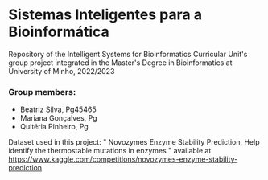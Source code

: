 # Sistemas Inteligentes para a Bioinformática
Repository of the Intelligent Systems for Bioinformatics Curricular Unit's group project integrated in the Master's Degree in Bioinformatics at University of Minho, 2022/2023
### Group members:
- Beatriz Silva, Pg45465
- Mariana Gonçalves, Pg
- Quitéria Pinheiro, Pg

Dataset used in this project: " Novozymes Enzyme Stability Prediction, Help identify the thermostable mutations in enzymes " available at  https://www.kaggle.com/competitions/novozymes-enzyme-stability-prediction
